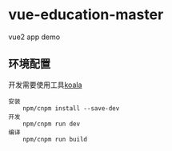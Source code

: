 # vue-education-master
vue2 app demo

## 环境配置
开发需要使用工具[koala](http://koala-app.com/)
```
安装
    npm/cnpm install --save-dev
开发
    npm/cnpm run dev
编译
    npm/cnpm run build
```
